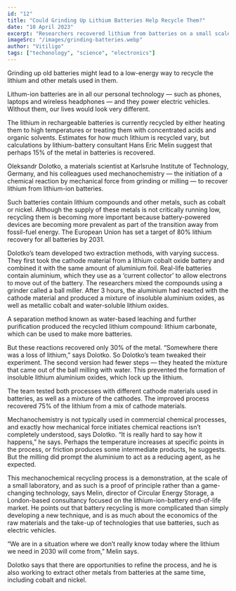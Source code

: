 ```yaml
---
id: "12"
title: "Could Grinding Up Lithium Batteries Help Recycle Them?"
date: "10 April 2023"
excerpt: "Researchers recovered lithium from batteries on a small scale by using mechanical force"
imageSrc: "/images/grinding-batteries.webp"
author: "Vitiligo"
tags: ["techonology", "science", "electronics"]
---
```


Grinding up old batteries might lead to a low-energy way to recycle the lithium and other metals used in them.

Lithum-ion batteries are in all our personal technology — such as phones, laptops and wireless headphones — and they power electric vehicles. Without them, our lives would look very different.

The lithium in rechargeable batteries is currently recycled by either heating them to high temperatures or treating them with concentrated acids and organic solvents. Estimates for how much lithium is recycled vary, but calculations by lithium-battery consultant Hans Eric Melin suggest that perhaps 15% of the metal in batteries is recovered.

Oleksandr Dolotko, a materials scientist at Karlsruhe Institute of Technology, Germany, and his colleagues used mechanochemistry — the initiation of a chemical reaction by mechanical force from grinding or milling — to recover lithium from lithium-ion batteries.

Such batteries contain lithium compounds and other metals, such as cobalt or nickel. Although the supply of these metals is not critically running low, recycling them is becoming more important because battery-powered devices are becoming more prevalent as part of the transition away from fossil-fuel energy. The European Union has set a target of 80% lithium recovery for all batteries by 2031.

Dolotko’s team developed two extraction methods, with varying success. They first took the cathode material from a lithium cobalt oxide battery and combined it with the same amount of aluminium foil. Real-life batteries contain aluminium, which they use as a ‘current collector’ to allow electrons to move out of the battery. The researchers mixed the compounds using a grinder called a ball miller. After 3 hours, the aluminium had reacted with the cathode material and produced a mixture of insoluble aluminium oxides, as well as metallic cobalt and water-soluble lithium oxides.

A separation method known as water-based leaching and further purification produced the recycled lithium compound: lithium carbonate, which can be used to make more batteries.

But these reactions recovered only 30% of the metal. “Somewhere there was a loss of lithium,” says Dolotko. So Dolotko’s team tweaked their experiment. The second version had fewer steps — they heated the mixture that came out of the ball milling with water. This prevented the formation of insoluble lithium aluminium oxides, which lock up the lithium.

The team tested both processes with different cathode materials used in batteries, as well as a mixture of the cathodes. The improved process recovered 75% of the lithium from a mix of cathode materials.

Mechanochemistry is not typically used in commercial chemical processes, and exactly how mechanical force initiates chemical reactions isn’t completely understood, says Dolotko. “It is really hard to say how it happens,” he says. Perhaps the temperature increases at specific points in the process, or friction produces some intermediate products, he suggests. But the milling did prompt the aluminium to act as a reducing agent, as he expected.

This mechanochemical recycling process is a demonstration, at the scale of a small laboratory, and as such is a proof of principle rather than a game-changing technology, says Melin, director of Circular Energy Storage, a London-based consultancy focused on the lithium-ion-battery end-of-life market. He points out that battery recycling is more complicated than simply developing a new technique, and is as much about the economics of the raw materials and the take-up of technologies that use batteries, such as electric vehicles.

“We are in a situation where we don’t really know today where the lithium we need in 2030 will come from,” Melin says.

Dolotko says that there are opportunities to refine the process, and he is also working to extract other metals from batteries at the same time, including cobalt and nickel.
